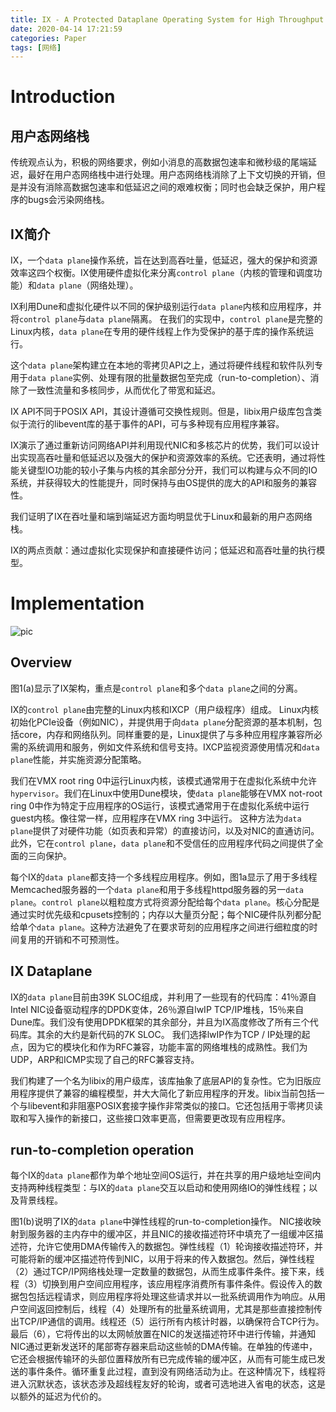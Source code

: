 ```yaml
---
title: IX - A Protected Dataplane Operating System for High Throughput and Low Latency 论文笔记
date: 2020-04-14 17:21:59
categories: Paper
tags: [网络]
---
```


# Introduction

## 用户态网络栈

传统观点认为，积极的网络要求，例如小消息的高数据包速率和微秒级的尾端延迟，最好在用户态网络栈中进行处理。用户态网络栈消除了上下文切换的开销，但是并没有消除高数据包速率和低延迟之间的艰难权衡；同时也会缺乏保护，用户程序的bugs会污染网络栈。

## IX简介

IX，一个`data plane`操作系统，旨在达到高吞吐量，低延迟，强大的保护和资源效率这四个权衡。IX使用硬件虚拟化来分离`control plane`（内核的管理和调度功能）和`data plane`（网络处理）。

IX利用Dune和虚拟化硬件以不同的保护级别运行`data plane`内核和应用程序，并将`control plane`与`data plane`隔离。 在我们的实现中，`control plane`是完整的Linux内核，`data plane`在专用的硬件线程上作为受保护的基于库的操作系统运行。

这个`data plane`架构建立在本地的零拷贝API之上，通过将硬件线程和软件队列专用于`data plane`实例、处理有限的批量数据包至完成（run-to-completion）、消除了一致性流量和多核同步，从而优化了带宽和延迟。

<!-- more -->
IX API不同于POSIX API，其设计遵循可交换性规则。但是，libix用户级库包含类似于流行的libevent库的基于事件的API，可与多种现有应用程序兼容。

IX演示了通过重新访问网络API并利用现代NIC和多核芯片的优势，我们可以设计出实现高吞吐量和低延迟以及强大的保护和资源效率的系统。它还表明，通过将性能关键型IO功能的较小子集与内核的其余部分分开，我们可以构建与众不同的IO系统，并获得较大的性能提升，同时保持与由OS提供的庞大的API和服务的兼容性。

我们证明了IX在吞吐量和端到端延迟方面均明显优于Linux和最新的用户态网络栈。

IX的两点贡献：通过虚拟化实现保护和直接硬件访问；低延迟和高吞吐量的执行模型。

# Implementation

![pic](/images/osdi14-IX-1.png)

## Overview

图1(a)显示了IX架构，重点是`control plane`和多个`data plane`之间的分离。

IX的`control plane`由完整的Linux内核和IXCP（用户级程序）组成。 Linux内核初始化PCIe设备（例如NIC），并提供用于向`data plane`分配资源的基本机制，包括core，内存和网络队列。同样重要的是，Linux提供了与多种应用程序兼容所必需的系统调用和服务，例如文件系统和信号支持。IXCP监视资源使用情况和`data plane`性能，并实施资源分配策略。

我们在VMX root ring 0中运行Linux内核，该模式通常用于在虚拟化系统中允许`hypervisor`。我们在Linux中使用Dune模块，使`data plane`能够在VMX not-root ring 0中作为特定于应用程序的OS运行，该模式通常用于在虚拟化系统中运行guest内核。像往常一样，应用程序在VMX ring 3中运行。 这种方法为`data plane`提供了对硬件功能（如页表和异常）的直接访问，以及对NIC的直通访问。此外，它在`control plane`，`data plane`和不受信任的应用程序代码之间提供了全面的三向保护。

每个IX的`data plane`都支持一个多线程应用程序。例如，图1a显示了用于多线程Memcached服务器的一个`data plane`和用于多线程httpd服务器的另一`data plane`。`control plane`以粗粒度方式将资源分配给每个`data plane`。核心分配是通过实时优先级和cpusets控制的；内存以大量页分配；每个NIC硬件队列都分配给单个`data plane`。这种方法避免了在要求苛刻的应用程序之间进行细粒度的时间复用的开销和不可预测性。

## IX Dataplane

IX的`data plane`目前由39K SLOC组成，并利用了一些现有的代码库：41％源自Intel NIC设备驱动程序的DPDK变体，26％源自lwIP TCP/IP堆栈，15％来自Dune库。我们没有使用DPDK框架的其余部分，并且为IX高度修改了所有三个代码库。其余的大约是新代码的7K SLOC。 我们选择lwIP作为TCP / IP处理的起点，因为它的模块化和作为RFC兼容，功能丰富的网络堆栈的成熟性。我们为UDP，ARP和ICMP实现了自己的RFC兼容支持。

我们构建了一个名为libix的用户级库，该库抽象了底层API的复杂性。它为旧版应用程序提供了兼容的编程模型，并大大简化了新应用程序的开发。libix当前包括一个与libevent和非阻塞POSIX套接字操作非常类似的接口。它还包括用于零拷贝读取和写入操作的新接口，这些接口效率更高，但需要更改现有应用程序。

## run-to-completion operation

每个IX的`data plane`都作为单个地址空间OS运行，并在共享的用户级地址空间内支持两种线程类型：与IX的`data plane`交互以启动和使用网络IO的弹性线程；以及背景线程。

图1(b)说明了IX的`data plane`中弹性线程的run-to-completion操作。 NIC接收映射到服务器的主内存中的缓冲区，并且NIC的接收描述符环中填充了一组缓冲区描述符，允许它使用DMA传输传入的数据包。弹性线程（1）轮询接收描述符环，并可能将新的缓冲区描述符传到NIC，以用于将来的传入数据包。然后，弹性线程（2）通过TCP/IP网络栈处理一定数量的数据包，从而生成事件条件。接下来，线程（3）切换到用户空间应用程序，该应用程序消费所有事件条件。假设传入的数据包包括远程请求，则应用程序将处理这些请求并以一批系统调用作为响应。从用户空间返回控制后，线程（4）处理所有的批量系统调用，尤其是那些直接控制传出TCP/IP通信的调用。线程还（5）运行所有内核计时器，以确保符合TCP行为。最后（6），它将传出的以太网帧放置在NIC的发送描述符环中进行传输，并通知NIC通过更新发送环的尾部寄存器来启动这些帧的DMA传输。在单独的传递中，它还会根据传输环的头部位置释放所有已完成传输的缓冲区，从而有可能生成已发送的事件条件。循环重复此过程，直到没有网络活动为止。在这种情况下，线程将进入沉默状态，该状态涉及超线程友好的轮询，或者可选地进入省电的状态，这是以额外的延迟为代价的。
